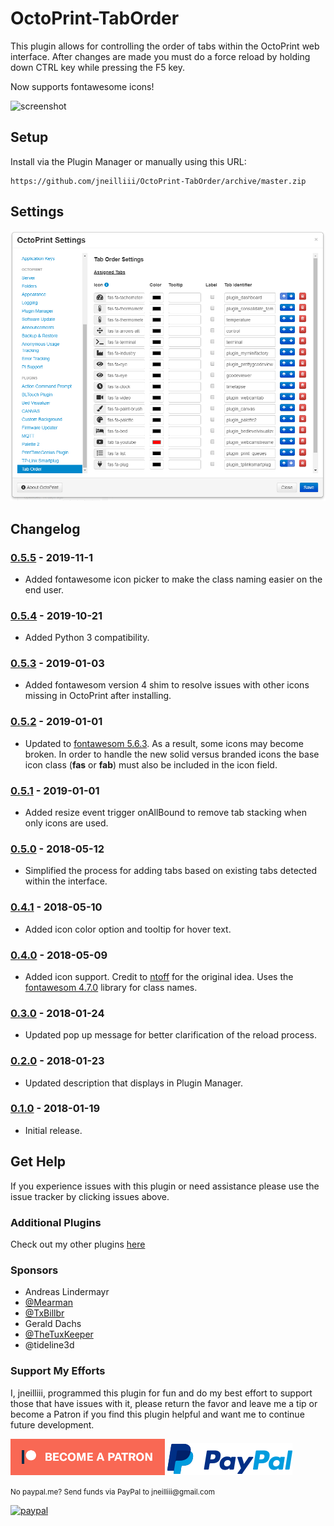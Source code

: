 # OctoPrint-TabOrder

This plugin allows for controlling the order of tabs within the OctoPrint web interface. After changes are made you must do a force reload by holding down CTRL key while pressing the F5 key.

Now supports fontawesome icons!

![screenshot](tab_icons.png)

## Setup

Install via the Plugin Manager or manually using this URL:

    https://github.com/jneilliii/OctoPrint-TabOrder/archive/master.zip

## Settings

![screenshot](settings.png)

## Changelog

### [0.5.5] - 2019-11-1
- Added fontawesome icon picker to make the class naming easier on the end user.

### [0.5.4] - 2019-10-21
- Added Python 3 compatibility.

### [0.5.3] - 2019-01-03
- Added fontawesom version 4 shim to resolve issues with other icons missing in OctoPrint after installing.

### [0.5.2] - 2019-01-01
- Updated to [fontawesom 5.6.3](https://fontawesome.com/v5.6.3/icons?d=gallery&m=free). As a result, some icons may become broken.  In order to handle the new solid versus branded icons the base icon class (**fas** or **fab**) must also be included in the icon field.

### [0.5.1] - 2019-01-01
- Added resize event trigger onAllBound to remove tab stacking when only icons are used.

### [0.5.0] - 2018-05-12
- Simplified the process for adding tabs based on existing tabs detected within the interface.

### [0.4.1] - 2018-05-10
- Added icon color option and tooltip for hover text.

### [0.4.0] - 2018-05-09
- Added icon support. Credit to [ntoff](https://github.com/ntoff/OctoPrint-TabIcons) for the original idea. Uses the [fontawesom 4.7.0](https://fontawesome.com/v4.7.0/icons/) library for class names.

### [0.3.0] - 2018-01-24
- Updated pop up message for better clarification of the reload process.

### [0.2.0] - 2018-01-23
- Updated description that displays in Plugin Manager.

### [0.1.0] - 2018-01-19
- Initial release.

## Get Help

If you experience issues with this plugin or need assistance please use the issue tracker by clicking issues above.

### Additional Plugins

Check out my other plugins [here](https://plugins.octoprint.org/by_author/#jneilliii)

### Sponsors
- Andreas Lindermayr
- [@Mearman](https://github.com/Mearman)
- [@TxBillbr](https://github.com/TxBillbr)
- Gerald Dachs
- [@TheTuxKeeper](https://github.com/thetuxkeeper)
- @tideline3d

### Support My Efforts
I, jneilliii, programmed this plugin for fun and do my best effort to support those that have issues with it, please return the favor and leave me a tip or become a Patron if you find this plugin helpful and want me to continue future development.

[![Patreon](patreon-with-text-new.png)](https://www.patreon.com/jneilliii) [![paypal](paypal-with-text.png)](https://paypal.me/jneilliii)

<small>No paypal.me? Send funds via PayPal to jneilliii&#64;gmail&#46;com</small>

[![paypal](https://www.paypalobjects.com/en_US/i/btn/btn_donateCC_LG.gif)](https://paypal.me/jneilliii)

[0.5.5]: https://github.com/jneilliii/OctoPrint-TabOrder/tree/0.5.5
[0.5.4]: https://github.com/jneilliii/OctoPrint-TabOrder/tree/0.5.4
[0.5.3]: https://github.com/jneilliii/OctoPrint-TabOrder/tree/0.5.3
[0.5.2]: https://github.com/jneilliii/OctoPrint-TabOrder/tree/0.5.2
[0.5.1]: https://github.com/jneilliii/OctoPrint-TabOrder/tree/0.5.1
[0.5.0]: https://github.com/jneilliii/OctoPrint-TabOrder/tree/0.5.0
[0.4.1]: https://github.com/jneilliii/OctoPrint-TabOrder/tree/0.4.1
[0.4.0]: https://github.com/jneilliii/OctoPrint-TabOrder/tree/0.4.0
[0.3.0]: https://github.com/jneilliii/OctoPrint-TabOrder/tree/0.3.0
[0.2.0]: https://github.com/jneilliii/OctoPrint-TabOrder/tree/0.2.0
[0.1.0]: https://github.com/jneilliii/OctoPrint-TabOrder/tree/0.1.0


